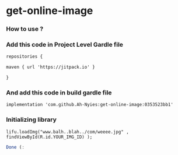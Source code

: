 # get-online-image

### How to use ?

### Add this code in Project Level Gardle file

```html
repositories {

maven { url 'https://jitpack.io' }

}
```

### And add this code in build gardle file

```html
implementation 'com.github.Ah-Nyies:get-online-image:0353523bb1'
```

### Initializing library

```htnl
lifu.loadImg("www.balh..blah../com/weeee.jpg" , findViewById(R.id.YOUR_IMG_ID) );
```
```javascript
Done (:
```
